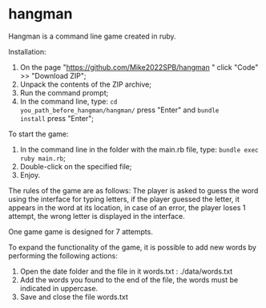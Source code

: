 # hangman

Hangman is a command line game created in ruby. 

Installation:
1. On the page "https://github.com/Mike2022SPB/hangman " click "Code" >> "Download ZIP";
2. Unpack the contents of the ZIP archive;
3. Run the command prompt;
4. In the command line, type: <code>cd you_path_before_hangman/hangman/</code> press "Enter" and <code>bundle install</code> press "Enter";

To start the game: 
1. In the command line in the folder with the main.rb file, type: <code>bundle exec ruby main.rb</code>;
2. Double-click on the specified file;
3. Enjoy.

The rules of the game are as follows:
The player is asked to guess the word using the interface for typing letters, if the player guessed the letter, it appears in the word
at its location, in case of an error, the player loses 1 attempt, the wrong letter is displayed in the interface.

One game game is designed for 7 attempts.

To expand the functionality of the game, it is possible to add new words by performing the following actions:
1. Open the date folder and the file in it words.txt : ./data/words.txt
2. Add the words you found to the end of the file, the words must be indicated in uppercase.
3. Save and close the file words.txt
